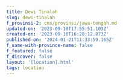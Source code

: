 ```yaml
---
title: Dewi Tinalah
slug: dewi-tinalah
f_provinsi-2: cms/provinsi/jawa-tengah.md
updated-on: '2023-09-10T17:55:51.103Z'
created-on: '2023-09-10T16:28:12.873Z'
published-on: '2024-01-21T11:33:59.165Z'
f_same-with-province-name: false
f_featured: false
f_discover: false
layout: '[location].html'
tags: location
---
```



